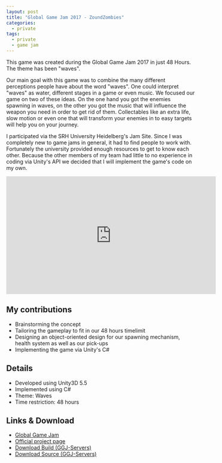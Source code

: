 ```yaml
---
layout: post
title: "Global Game Jam 2017 - ZoundZombies"
categories:
  - private
tags:
  - private
  - game jam
---
```


This game was created during the Global Game Jam 2017 in just 48 Hours. The theme has been "waves". 

Our main goal with this game was to combine the many different perceptions people have about the word "waves". One could interpret "waves" as water, different stages in a game or even music. We focused our game on two of these ideas. On the one hand you got the enemies spawning in waves, on the other you got the music that will influence the weapon you need in order to get rid of them. Collectables like an extra life, slow motion or even one that will transform your enemies in to easy targets will help you on your journey.

I participated via the SRH University Heidelberg's Jam Site. Since I was completely new to game jams in general, it had to find people to work with. Fortunately the university provided enough resources to get to know each other. Because the other members of my team had little to no experience in coding via Unity's API we decided that I will implement the game's code on my own.

<div class="embed-responsive embed-responsive-16by9">
  <iframe width="560" height="315" src="https://www.youtube.com/embed/FpcR29_RVO0?si=vDBt_EPA99Y4QzUl" title="YouTube video player" frameborder="0" allow="accelerometer; autoplay; clipboard-write; encrypted-media; gyroscope; picture-in-picture; web-share" allowfullscreen></iframe>
</div>


## My contributions
-   Brainstorming the concept
-   Tailoring the gameplay to fit in our 48 hours timelimit
-   Designing an object-oriented design for our spawning mechanism, health system as well as our pick-ups
-   Implementing the game via Unity's C#

## Details
-   Developed using Unity3D 5.5
-   Implemented using C#
-   Theme: Waves
-   Time restriction: 48 hours

## Links & Download

-   [Global Game Jam](https://globalgamejam.org/)
-   [Official project page](https://globalgamejam.org/2017/games/zoundzombies)
-   [Download Build (GGJ-Servers)](http://ggj.s3.amazonaws.com/games/2017/01/22/1550/build_zoundzombies.zip)
-   [Download Source (GGJ-Servers)](https://ggj.s3.amazonaws.com/games/2017/01/22/1452/zoundzombies_source_build.zip)